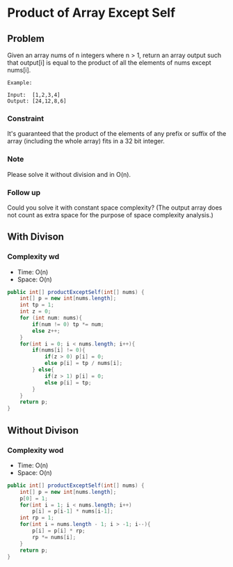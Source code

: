 # Product of Array Except Self

## Problem

Given an array nums of n integers where n > 1,  return an array output such that output[i] is equal to the product of all the elements of nums except nums[i].

    Example:

    Input:  [1,2,3,4]
    Output: [24,12,8,6]

### Constraint

It's guaranteed that the product of the elements of any prefix or suffix of the array (including the whole array) fits in a 32 bit integer.

### Note

Please solve it without division and in O(n).

### Follow up

Could you solve it with constant space complexity? (The output array does not count as extra space for the purpose of space complexity analysis.)

## With Divison

### Complexity wd

- Time: O(n)
- Space: O(n)

```Java
public int[] productExceptSelf(int[] nums) {
    int[] p = new int[nums.length];
    int tp = 1;
    int z = 0;
    for (int num: nums){
        if(num != 0) tp *= num;
        else z++;
    }
    for(int i = 0; i < nums.length; i++){
        if(nums[i] != 0){
            if(z > 0) p[i] = 0;
            else p[i] = tp / nums[i];
        } else{
            if(z > 1) p[i] = 0;
            else p[i] = tp;
        }
    }
    return p;
}
```

## Without Divison

### Complexity wod

- Time: O(n)
- Space: O(n)

```Java
public int[] productExceptSelf(int[] nums) {
    int[] p = new int[nums.length];
    p[0] = 1;
    for(int i = 1; i < nums.length; i++)
        p[i] = p[i-1] * nums[i-1];
    int rp = 1;
    for(int i = nums.length - 1; i > -1; i--){
        p[i] = p[i] * rp;
        rp *= nums[i];
    }
    return p;
}
```
